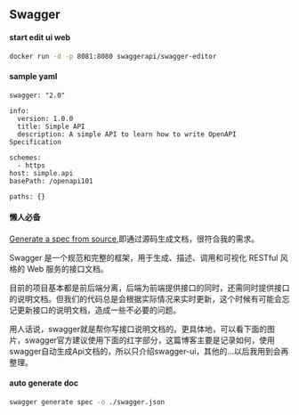## Swagger



#### start edit ui web
```bash
docker run -d -p 8081:8080 swaggerapi/swagger-editor
```



#### sample yaml

```
swagger: "2.0"

info:
  version: 1.0.0
  title: Simple API
  description: A simple API to learn how to write OpenAPI Specification

schemes:
  - https
host: simple.api
basePath: /openapi101

paths: {}
```



#### 懒人必备

[Generate a spec from source](https://github.com/go-swagger/go-swagger#generate-a-spec-from-source),即通过源码生成文档，很符合我的需求。

Swagger 是一个规范和完整的框架，用于生成、描述、调用和可视化 RESTful 风格的 Web 服务的接口文档。

目前的项目基本都是前后端分离，后端为前端提供接口的同时，还需同时提供接口的说明文档。但我们的代码总是会根据实际情况来实时更新，这个时候有可能会忘记更新接口的说明文档，造成一些不必要的问题。

用人话说，swagger就是帮你写接口说明文档的。更具体地，可以看下面的图片，swagger官方建议使用下面的红字部分，这篇博客主要是记录如何，使用swagger自动生成Api文档的，所以只介绍swagger-ui，其他的…以后我用到会再整理。



#### auto generate doc

```bash
swagger generate spec -o ./swagger.json
```
